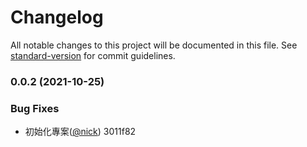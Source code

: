 # Changelog

All notable changes to this project will be documented in this file. See [standard-version](https://github.com/conventional-changelog/standard-version) for commit guidelines.

### 0.0.2 (2021-10-25)


### Bug Fixes

* 初始化專案([@nick](undefined/nick)) 3011f82
